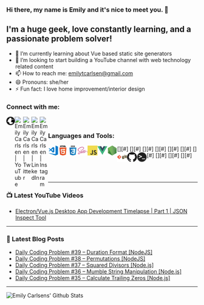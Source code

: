 ### Hi there, my name is Emily and it's nice to meet you. 👋

## I'm a huge geek, love constantly learning, and a passionate problem solver!
- 🌱 I’m currently learning about Vue based static site generators
- 👯 I’m looking to start building a YouTube channel with web technology related content
- 📫 How to reach me: emilytcarlsen@gmail.com
- 😄 Pronouns: she/her
- ⚡ Fun fact: I love home improvement/interior design

### Connect with me:

[<img align="left" alt="Emily Carlsen" width="22px" src="https://raw.githubusercontent.com/iconic/open-iconic/master/svg/globe.svg" />][website]
[<img align="left" alt="Emily Carlsen | YouTube" width="22px" src="https://cdn.jsdelivr.net/npm/simple-icons@v3/icons/youtube.svg" />][youtube]
[<img align="left" alt="Emily Carlsen | Twitter" width="22px" src="https://cdn.jsdelivr.net/npm/simple-icons@v3/icons/twitter.svg" />][twitter]
[<img align="left" alt="Emily Carlsen | LinkedIn" width="22px" src="https://cdn.jsdelivr.net/npm/simple-icons@v3/icons/linkedin.svg" />][linkedin]
[<img align="left" alt="Emily Carlsen | Instagram" width="22px" src="https://cdn.jsdelivr.net/npm/simple-icons@v3/icons/instagram.svg" />][instagram]

<br />

### Languages and Tools:

[<img align="left" alt="Visual Studio Code" width="26px" src="https://raw.githubusercontent.com/github/explore/80688e429a7d4ef2fca1e82350fe8e3517d3494d/topics/visual-studio-code/visual-studio-code.png" />][#]
[<img align="left" alt="HTML5" width="26px" src="https://raw.githubusercontent.com/github/explore/80688e429a7d4ef2fca1e82350fe8e3517d3494d/topics/html/html.png" />][#]
[<img align="left" alt="CSS3" width="26px" src="https://raw.githubusercontent.com/github/explore/80688e429a7d4ef2fca1e82350fe8e3517d3494d/topics/css/css.png" />][#]
[<img align="left" alt="Sass" width="26px" src="https://raw.githubusercontent.com/github/explore/80688e429a7d4ef2fca1e82350fe8e3517d3494d/topics/sass/sass.png" />][#]
[<img align="left" alt="JavaScript" width="26px" src="https://raw.githubusercontent.com/github/explore/80688e429a7d4ef2fca1e82350fe8e3517d3494d/topics/javascript/javascript.png" />][#]
[<img align="left" alt="Vue" width="26px" src="https://raw.githubusercontent.com/github/explore/80688e429a7d4ef2fca1e82350fe8e3517d3494d/topics/vue/vue.png" />][#]
[<img align="left" alt="Node.js" width="26px" src="https://raw.githubusercontent.com/github/explore/80688e429a7d4ef2fca1e82350fe8e3517d3494d/topics/nodejs/nodejs.png" />][#]
[<img align="left" alt="Git" width="26px" src="https://raw.githubusercontent.com/github/explore/80688e429a7d4ef2fca1e82350fe8e3517d3494d/topics/git/git.png" />][#]
[<img align="left" alt="GitHub" width="26px" src="https://raw.githubusercontent.com/github/explore/78df643247d429f6cc873026c0622819ad797942/topics/github/github.png" />][#]
[<img align="left" alt="Linux" width="26px" src="https://raw.githubusercontent.com/github/explore/80688e429a7d4ef2fca1e82350fe8e3517d3494d/topics/terminal/terminal.png" />][#]

<br />
<br />

---

### 📺 Latest YouTube Videos
<!-- YOUTUBE:START -->
- [Electron/Vue.js Desktop App Development Timelapse | Part 1 | JSON Inspect Tool](https://www.youtube.com/watch?v=vQhnMQ73H-8)
<!-- YOUTUBE:END -->

---

### 📕 Latest Blog Posts
<!-- BLOG-POST-LIST:START -->
- [Daily Coding Problem #39 – Duration Format [NodeJS]](https://emilyplusplus.wordpress.com/2020/05/19/daily-coding-problem-39-duration-format-nodejs/)
- [Daily Coding Problem #38 – Permutations [NodeJS]](https://emilyplusplus.wordpress.com/2020/05/18/daily-coding-problem-38-permutations-nodejs/)
- [Daily Coding Problem #37 – Squared Divisors [Node.js]](https://emilyplusplus.wordpress.com/2020/05/15/daily-coding-problem-37-squared-divisors-node-js/)
- [Daily Coding Problem #36 – Mumble String Manipulation [Node.js]](https://emilyplusplus.wordpress.com/2020/05/13/daily-coding-problem-36-mumble-string-manipulation-node-js/)
- [Daily Coding Problem #35 – Calculate Trailing Zeros [Node.js]](https://emilyplusplus.wordpress.com/2020/05/04/daily-coding-problem-35-calculate-trailing-zeros-node-js/)
<!-- BLOG-POST-LIST:END -->

---

<img align="left" alt="Emily Carlsens' Github Stats" src="https://github-readme-stats.vercel.app/api?username=emilyplusplus&show_icons=true&hide_border=true" />

[website]: https://emilycarlsen.com
[twitter]: https://twitter.com/emilyplusplus
[youtube]: https://www.youtube.com/channel/UC4xD0xBmX4p62IT1TVrZq8w
[instagram]: https://instagram.com/emilyplusplus
[linkedin]: https://linkedin.com/in/emilyplusplus
